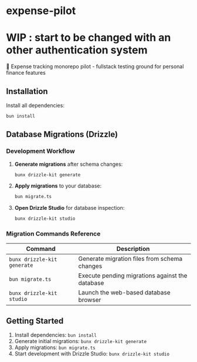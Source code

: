 # expense-pilot

# WIP : start to be changed with an other authentication system

🧾 Expense tracking monorepo pilot - fullstack testing ground for personal finance features

## Installation

Install all dependencies:

```bash
bun install
```

## Database Migrations (Drizzle)

### Development Workflow

1. **Generate migrations** after schema changes:
   ```bash
   bunx drizzle-kit generate
   ```

2. **Apply migrations** to your database:
   ```bash
   bun migrate.ts
   ```

3. **Open Drizzle Studio** for database inspection:
   ```bash
   bunx drizzle-kit studio
   ```

### Migration Commands Reference

| Command                     | Description                                     |
|-----------------------------|-------------------------------------------------|
| `bunx drizzle-kit generate` | Generate migration files from schema changes    |
| `bun migrate.ts`            | Execute pending migrations against the database |
| `bunx drizzle-kit studio`   | Launch the web-based database browser           |

## Getting Started

1. Install dependencies: `bun install`
2. Generate initial migrations: `bunx drizzle-kit generate`
3. Apply migrations: `bun migrate.ts`
4. Start development with Drizzle Studio: `bunx drizzle-kit studio`

